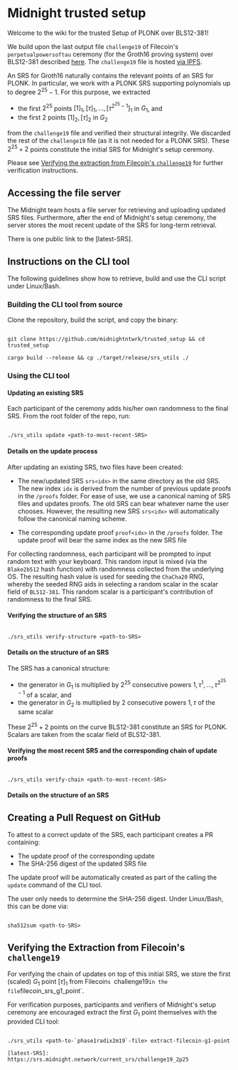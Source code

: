 # Midnight trusted setup
Welcome to the wiki for the trusted Setup of PLONK over BLS12-381!

We build upon the last output file `challenge19` of Filecoin's `perpetualpowersoftau` ceremony (for the Groth16 proving system) over BLS12-381 described [here](https://github.com/arielgabizon/perpetualpowersoftau). The `challenge19` file is hosted [via IPFS](https://trusted-setup.filecoin.io/phase1/).

An SRS for Groth16 naturally contains the relevant points of an SRS for PLONK. In particular, we work with a PLONK SRS supporting polynomials up to degree $2^{25}-1$. For this purpose, we extracted

* the first $2^{25}$ points $[1]_1, [\tau]_1,\ldots, [\tau^{2^{25}-1}]_1$ in $G_1$, and 
* the first $2$ points $[1]_2, [\tau]_2$ in $G_2$

from the `challenge19` file and verified their structural integrity. We discarded the rest of the `challenge19` file (as it is not needed for a PLONK SRS). These $2^{25}+2$ points constitute the initial SRS for Midnight's setup ceremony.

Please see [Verifying the extraction from Filecoin's `challenge19`](#verifying-the-extraction-from-filecoins-srs) for further verification instructions.

## Accessing the file server
The Midnight team hosts a file server for retrieving and uploading updated SRS files. Furthermore, after the end of Midnight's setup ceremony, the server stores the most recent update of the SRS for long-term retrieval.

There is one public link to the [latest-SRS].

## Instructions on the CLI tool

The following guidelines show how to retrieve, build and use the CLI script under Linux/Bash.

### Building the CLI tool from source
Clone the repository, build the script, and copy the binary:

```

git clone https://github.com/midnightntwrk/trusted_setup && cd trusted_setup

cargo build --release && cp ./target/release/srs_utils ./

```  

### Using the CLI tool
#### Updating an existing SRS

Each participant of the ceremony adds his/her own randomness to the final SRS. From the root folder of the repo, run:

```

./srs_utils update <path-to-most-recent-SRS>

```

#### Details on the update process
After updating an existing SRS, two files have been created:

* The new/updated SRS `srs<idx>` in the same directory as the old SRS. The new index `idx` is derived from the number of previous update proofs in the `/proofs` folder. For ease of use, we use a canonical naming of SRS files and updates proofs. The old SRS can bear whatever name the user chooses. However, the resulting new SRS `srs<idx>` will automatically follow the canonical naming scheme.

* The corresponding update proof `proof<idx>` in the `/proofs` folder. The update proof will bear the same index as the new SRS file

For collecting randomness, each participant will be prompted to input random text with your keyboard. This random input is mixed (via the `Blake2b512` hash function) with randomness collected from the underlying OS. The resulting hash value is used for seeding the `ChaCha20` RNG, whereby the seeded RNG aids in selecting a random scalar in the scalar field of `BLS12-381`. This random scalar is a participant's contribution of randomness to the final SRS.

#### Verifying the structure of an SRS

```

./srs_utils verify-structure <path-to-SRS>

```

#### Details on the structure of an SRS
The SRS has a canonical structure:

* the generator in $G_1$ is multiplied by $2^{25}$ consecutive powers $1,\tau^1,\ldots,\tau^{2^{25}-1}$ of a scalar, and
* the generator in $G_2$ is multiplied by $2$ consecutive powers $1,\tau$ of the same scalar

These $2^{25}+2$ points on the curve BLS12-381 constitute an SRS for PLONK. Scalars are taken from the scalar field of BLS12-381.

#### Verifying the most recent SRS and the corresponding chain of update proofs

```

./srs_utils verify-chain <path-to-most-recent-SRS>

```

#### Details on the structure of an SRS
## Creating a Pull Request on GitHub
To attest to a correct update of the SRS, each participant creates a PR containing:

* The update proof of the corresponding update
* The SHA-256 digest of the updated SRS file

The update proof will be automatically created as part of the calling the `update` command of the CLI tool.

The user only needs to determine the SHA-256 digest. Under Linux/Bash, this can be done via:

```

sha512sum <path-to-SRS>

```

## Verifying the Extraction from Filecoin's `challenge19`

For verifying the chain of updates on top of this initial SRS, we store the first (scaled) $G_1$ point $[\tau]_1$ from Filecoin`s `challenge19` in the file `filecoin_srs_g1_point`.

For verification purposes, participants and verifiers of Midnight's setup ceremony are encouraged extract the first $G_1$ point themselves with the provided CLI tool:

```

./srs_utils <path-to-`phase1radix2m19`-file> extract-filecoin-g1-point

[latest-SRS]: https://srs.midnight.network/current_srs/challenge19_2p25
